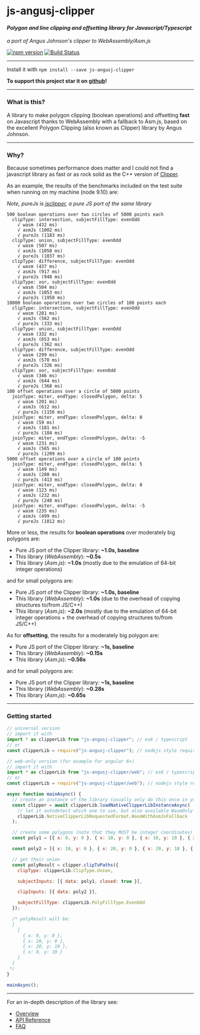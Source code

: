# js-angusj-clipper

#### _Polygon and line clipping and offsetting library for Javascript/Typescript_

_a port of Angus Johnson's clipper to WebAssembly/Asm.js_

[![npm version](https://badge.fury.io/js/js-angusj-clipper.svg)](https://badge.fury.io/js/js-angusj-clipper)
[![Build Status](https://travis-ci.org/xaviergonz/js-angusj-clipper.svg?branch=master)](https://travis-ci.org/xaviergonz/js-angusj-clipper)

---

Install it with `npm install --save js-angusj-clipper`

**To support this project star it on [github](https://github.com/xaviergonz/js-angusj-clipper)!**

---

### What is this?

A library to make polygon clipping (boolean operations) and offsetting **fast** on Javascript thanks
to WebAssembly with a fallback to Asm.js, based on the excellent Polygon Clipping (also known as Clipper) library by
Angus Johnson.

---

### Why?

Because sometimes performance does matter and I could not find a javascript library
as fast or as rock solid as the C++ version of [Clipper](https://sourceforge.net/projects/polyclipping/).

As an example, the results of the benchmarks included on the test suite when running on my machine (node 9.10) are:

_Note, pureJs is [jsclipper](https://sourceforge.net/projects/jsclipper/), a pure JS port of the same library_

```
500 boolean operations over two circles of 5000 points each
  clipType: intersection, subjectFillType: evenOdd
    √ wasm (432 ms)
    √ asmJs (1002 ms)
    √ pureJs (1183 ms)
  clipType: union, subjectFillType: evenOdd
    √ wasm (507 ms)
    √ asmJs (1058 ms)
    √ pureJs (1037 ms)
  clipType: difference, subjectFillType: evenOdd
    √ wasm (437 ms)
    √ asmJs (917 ms)
    √ pureJs (948 ms)
  clipType: xor, subjectFillType: evenOdd
    √ wasm (504 ms)
    √ asmJs (1053 ms)
    √ pureJs (1958 ms)
10000 boolean operations over two circles of 100 points each
  clipType: intersection, subjectFillType: evenOdd
    √ wasm (281 ms)
    √ asmJs (562 ms)
    √ pureJs (333 ms)
  clipType: union, subjectFillType: evenOdd
    √ wasm (332 ms)
    √ asmJs (653 ms)
    √ pureJs (362 ms)
  clipType: difference, subjectFillType: evenOdd
    √ wasm (299 ms)
    √ asmJs (570 ms)
    √ pureJs (326 ms)
  clipType: xor, subjectFillType: evenOdd
    √ wasm (346 ms)
    √ asmJs (644 ms)
    √ pureJs (368 ms)
100 offset operations over a circle of 5000 points
  joinType: miter, endType: closedPolygon, delta: 5
    √ wasm (201 ms)
    √ asmJs (612 ms)
    √ pureJs (1156 ms)
  joinType: miter, endType: closedPolygon, delta: 0
    √ wasm (59 ms)
    √ asmJs (181 ms)
    √ pureJs (184 ms)
  joinType: miter, endType: closedPolygon, delta: -5
    √ wasm (231 ms)
    √ asmJs (565 ms)
    √ pureJs (1209 ms)
5000 offset operations over a circle of 100 points
  joinType: miter, endType: closedPolygon, delta: 5
    √ wasm (149 ms)
    √ asmJs (280 ms)
    √ pureJs (413 ms)
  joinType: miter, endType: closedPolygon, delta: 0
    √ wasm (123 ms)
    √ asmJs (232 ms)
    √ pureJs (248 ms)
  joinType: miter, endType: closedPolygon, delta: -5
    √ wasm (235 ms)
    √ asmJs (499 ms)
    √ pureJs (1012 ms)
```

More or less, the results for **boolean operations** over moderately big polygons are:

- Pure JS port of the Clipper library: **~1.0s, baseline**
- This library (_WebAssembly_): **~0.5s**
- This library (_Asm.js_): **~1.0s** (mostly due to the emulation of 64-bit integer operations)

and for small polygons are:

- Pure JS port of the Clipper library: **~1.0s, baseline**
- This library (_WebAssembly_): **~1.0s** (due to the overhead of copying structures to/from JS/C++)
- This library (_Asm.js_): **~2.0s** (mostly due to the emulation of 64-bit integer operations + the overhead of copying structures to/from JS/C++)

As for **offsetting**, the results for a moderately big polygon are:

- Pure JS port of the Clipper library: **~1s, baseline**
- This library (_WebAssembly_): **~0.15s**
- This library (_Asm.js_): **~0.56s**

and for small polygons are:

- Pure JS port of the Clipper library: **~1s, baseline**
- This library (_WebAssembly_): **~0.28s**
- This library (_Asm.js_): **~0.65s**

---

### Getting started

```js
// universal version
// import it with
import * as clipperLib from "js-angusj-clipper"; // es6 / typescript
// or
const clipperLib = require("js-angusj-clipper"); // nodejs style require

// web-only version (for example for angular 6+)
// import it with
import * as clipperLib from "js-angusj-clipper/web"; // es6 / typescript
// or
const clipperLib = require("js-angusj-clipper/web"); // nodejs style require

async function mainAsync() {
  // create an instance of the library (usually only do this once in your app)
  const clipper = await clipperLib.loadNativeClipperLibInstanceAsync(
    // let it autodetect which one to use, but also available WasmOnly and AsmJsOnly
    clipperLib.NativeClipperLibRequestedFormat.WasmWithAsmJsFallback
  );

  // create some polygons (note that they MUST be integer coordinates)
  const poly1 = [{ x: 0, y: 0 }, { x: 10, y: 0 }, { x: 10, y: 10 }, { x: 0, y: 10 }];

  const poly2 = [{ x: 10, y: 0 }, { x: 20, y: 0 }, { x: 20, y: 10 }, { x: 10, y: 10 }];

  // get their union
  const polyResult = clipper.clipToPaths({
    clipType: clipperLib.ClipType.Union,

    subjectInputs: [{ data: poly1, closed: true }],

    clipInputs: [{ data: poly2 }],

    subjectFillType: clipperLib.PolyFillType.EvenOdd
  });

  /* polyResult will be:
  [
    [
      { x: 0, y: 0 },
      { x: 20, y: 0 },
      { x: 20, y: 10 },
      { x: 0, y: 10 }
    ]
  ]
 */
}

mainAsync();
```

---

For an in-depth description of the library see:

- [Overview](./docs/overview/index.md)
- [API Reference](./docs/apiReference/index.md)
- [FAQ](./docs/faq/index.md)
